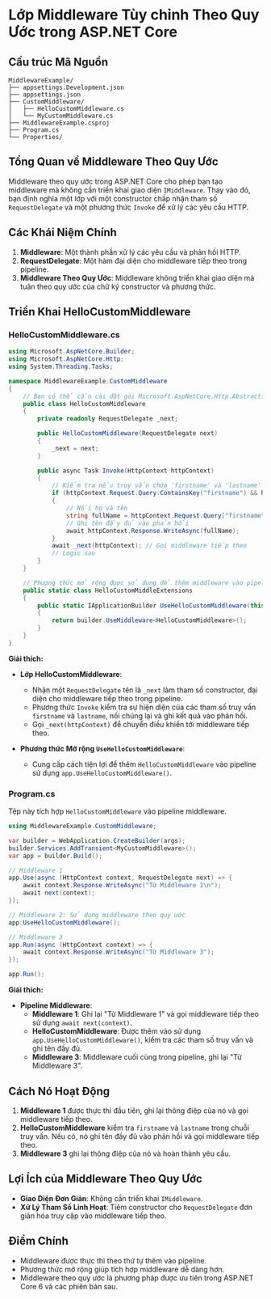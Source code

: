 
# Lớp Middleware Tùy chỉnh Theo Quy Ước trong ASP.NET Core

## Cấu trúc Mã Nguồn

```
MiddlewareExample/
├── appsettings.Development.json
├── appsettings.json
├── CustomMiddleware/
│   ├── HelloCustomMiddleware.cs
│   └── MyCustomMiddleware.cs
├── MiddlewareExample.csproj
├── Program.cs
└── Properties/
```

## Tổng Quan về Middleware Theo Quy Ước

Middleware theo quy ước trong ASP.NET Core cho phép bạn tạo middleware mà không cần triển khai giao diện `IMiddleware`. Thay vào đó, bạn định nghĩa một lớp với một constructor chấp nhận tham số `RequestDelegate` và một phương thức `Invoke` để xử lý các yêu cầu HTTP.

## Các Khái Niệm Chính

1. **Middleware**: Một thành phần xử lý các yêu cầu và phản hồi HTTP.
2. **RequestDelegate**: Một hàm đại diện cho middleware tiếp theo trong pipeline.
3. **Middleware Theo Quy Ước**: Middleware không triển khai giao diện mà tuân theo quy ước của chữ ký constructor và phương thức.

## Triển Khai HelloCustomMiddleware

### HelloCustomMiddleware.cs

```csharp
using Microsoft.AspNetCore.Builder;
using Microsoft.AspNetCore.Http;
using System.Threading.Tasks;

namespace MiddlewareExample.CustomMiddleware
{
    // Bạn có thể cần cài đặt gói Microsoft.AspNetCore.Http.Abstractions vào dự án của mình
    public class HelloCustomMiddleware
    {
        private readonly RequestDelegate _next;

        public HelloCustomMiddleware(RequestDelegate next)
        {
            _next = next;
        }

        public async Task Invoke(HttpContext httpContext)
        {
            // Kiểm tra nếu truy vấn chứa 'firstname' và 'lastname'
            if (httpContext.Request.Query.ContainsKey("firstname") && httpContext.Request.Query.ContainsKey("lastname"))
            {
                // Nối họ và tên
                string fullName = httpContext.Request.Query["firstname"] + " " + httpContext.Request.Query["lastname"];
                // Ghi tên đầy đủ vào phản hồi
                await httpContext.Response.WriteAsync(fullName);
            }
            await _next(httpContext); // Gọi middleware tiếp theo
            // Logic sau
        }
    }

    // Phương thức mở rộng được sử dụng để thêm middleware vào pipeline yêu cầu HTTP.
    public static class HelloCustomMiddleExtensions
    {
        public static IApplicationBuilder UseHelloCustomMiddleware(this IApplicationBuilder builder)
        {
            return builder.UseMiddleware<HelloCustomMiddleware>();
        }
    }
}
```

**Giải thích:**

- **Lớp HelloCustomMiddleware**:
  - Nhận một `RequestDelegate` tên là `_next` làm tham số constructor, đại diện cho middleware tiếp theo trong pipeline.
  - Phương thức `Invoke` kiểm tra sự hiện diện của các tham số truy vấn `firstname` và `lastname`, nối chúng lại và ghi kết quả vào phản hồi.
  - Gọi `_next(httpContext)` để chuyển điều khiển tới middleware tiếp theo.

- **Phương thức Mở rộng `UseHelloCustomMiddleware`**:
  - Cung cấp cách tiện lợi để thêm `HelloCustomMiddleware` vào pipeline sử dụng `app.UseHelloCustomMiddleware()`.

### Program.cs

Tệp này tích hợp `HelloCustomMiddleware` vào pipeline middleware.

```csharp
using MiddlewareExample.CustomMiddleware;

var builder = WebApplication.CreateBuilder(args);
builder.Services.AddTransient<MyCustomMiddleware>();
var app = builder.Build();

// Middleware 1
app.Use(async (HttpContext context, RequestDelegate next) => {
    await context.Response.WriteAsync("Từ Middleware 1\n");
    await next(context);
});

// Middleware 2: Sử dụng middleware theo quy ước
app.UseHelloCustomMiddleware();

// Middleware 3
app.Run(async (HttpContext context) => {
    await context.Response.WriteAsync("Từ Middleware 3");
});

app.Run();
```

**Giải thích:**

- **Pipeline Middleware**:
  - **Middleware 1**: Ghi lại "Từ Middleware 1" và gọi middleware tiếp theo sử dụng `await next(context)`.
  - **HelloCustomMiddleware**: Được thêm vào sử dụng `app.UseHelloCustomMiddleware()`, kiểm tra các tham số truy vấn và ghi tên đầy đủ.
  - **Middleware 3**: Middleware cuối cùng trong pipeline, ghi lại "Từ Middleware 3".

## Cách Nó Hoạt Động

1. **Middleware 1** được thực thi đầu tiên, ghi lại thông điệp của nó và gọi middleware tiếp theo.
2. **HelloCustomMiddleware** kiểm tra `firstname` và `lastname` trong chuỗi truy vấn. Nếu có, nó ghi tên đầy đủ vào phản hồi và gọi middleware tiếp theo.
3. **Middleware 3** ghi lại thông điệp của nó và hoàn thành yêu cầu.

## Lợi Ích của Middleware Theo Quy Ước

- **Giao Diện Đơn Giản**: Không cần triển khai `IMiddleware`.
- **Xử Lý Tham Số Linh Hoạt**: Tiêm constructor cho `RequestDelegate` đơn giản hóa truy cập vào middleware tiếp theo.

## Điểm Chính

- Middleware được thực thi theo thứ tự thêm vào pipeline.
- Phương thức mở rộng giúp tích hợp middleware dễ dàng hơn.
- Middleware theo quy ước là phương pháp được ưu tiên trong ASP.NET Core 6 và các phiên bản sau.
